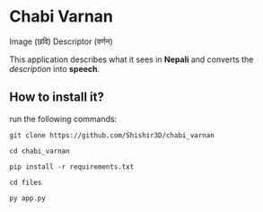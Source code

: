 # Chabi Varnan
Image (छवि) Descriptor (वर्णन)

This application describes what it sees in **Nepali** and converts the _description_ into **speech**.

## How to install it?

run the following commands:

```
git clone https://github.com/Shishir3D/chabi_varnan
```

```
cd chabi_varnan
```

```
pip install -r requirements.txt
```

```
cd files
```

```
py app.py
```
